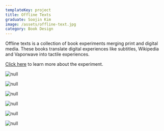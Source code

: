 ```yaml
---
templateKey: project
title: Offline Texts
graduate: Soojin Kim
image: /assets/offline-text.jpg
category: Book Design
---
```

Offline texts is a collection of book experiments merging print and digital media. These books translate digital experiences like subtitles, Wikipedia and Vaporwave into tactile experiences. 

[Click here](soojinna.com/offlinetexts) to learn more about the experiment.

![null](/assets/offlinetext2.jpg)

![null](/assets/offlinetext2.jpg)

![null](/assets/1_book2.jpg)

![null](/assets/finaldrag-14.jpg)

![null](/assets/2final.jpg)

![null](/assets/4final.jpg)
